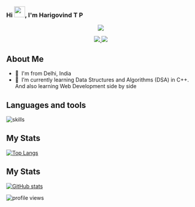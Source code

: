 ### Hi <img src="https://github.com/TheDudeThatCode/TheDudeThatCode/blob/master/Assets/Hi.gif" height = "29px" width = "29px">, I'm **Harigovind T P**
<p align="center">
    <img src="https://readme-typing-svg.herokuapp.com?size=30&duration=5001&color=FFA500&vCenter=true&center=true&width=460&lines=Keen+Learner;Tech+Enthusiast;" </p>

<p align="center">
  <a href="https://twitter.com/haritpg" target="_blank">
    <img src="https://img.shields.io/badge/-@Harigovind T P-00FFFF?logo=twitter&logoColor=white&style=for-the-badge"/>
  </a>

  <a href="mailto:harigvnd2003@gmail.com" target="_blank">
    <img src="https://img.shields.io/badge/-harigvnd2003@gmail.com-00FFFF?logo=gmail&logoColor=white&style=for-the-badge"/>
  </a>
</p>

## About Me
* 🌉 &nbsp;I'm from Delhi, India
* 🧠 &nbsp;I’m currently learning Data Structures and Algorithms (DSA) in C++. And also learning Web Development side by side

## Languages and tools 
![skills](https://skillicons.dev/icons?i=html,css,py,git,cpp,c,js&theme=light)

## My Stats

[![Top Langs](https://github-readme-stats.vercel.app/api/top-langs/?username=HariTP&theme=cobalt&layout=compact)](https://github.com/anuraghazra/github-readme-stats)

## My Stats
[![GitHub stats](https://github-readme-stats.vercel.app/api?username=HariTP&count_private=true&theme=radical&show_icons=true&?hide=)](https://github.com/anuraghazra/github-readme-stats)

![profile views](https://komarev.com/ghpvc/?username=HariTP&style=flat&color=brightgreen&label=Profile+Views)

